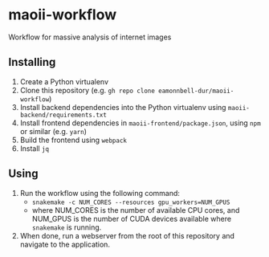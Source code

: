 # maoii-workflow

Workflow for massive analysis of internet images

## Installing

1. Create a Python virtualenv
2. Clone this repository (e.g. `gh repo clone eamonnbell-dur/maoii-workflow`)
3. Install backend dependencies into the Python virtualenv using `maoii-backend/requirements.txt`
4. Install frontend dependencies in `maoii-frontend/package.json`, using `npm` or similar (e.g. `yarn`)
5. Build the frontend using `webpack`
6. Install `jq`

## Using 

1. Run the workflow using the following command:
    - `snakemake -c NUM_CORES --resources gpu_workers=NUM_GPUS`
    - where NUM_CORES is the number of available CPU cores, and NUM_GPUS is the number of CUDA devices available where `snakemake` is running.
2. When done, run a webserver from the root of this repository and navigate to the application.
